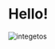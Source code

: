 # **Hello!**
![integetos](https://cdn.shopify.com/s/files/1/1061/1924/products/Waving_Hand_Sign_Emoji_Icon_ios10_grande.png?v=1571606113)
